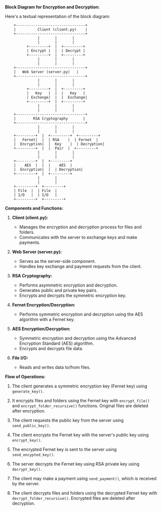**Block Diagram for Encryption and Decryption:**

Here's a textual representation of the block diagram:

```
    +--------------------------------+
    |          Client (client.py)    |
    +--------------------------------+
               |       |       |
               |       |       |
          +---------+  |  +---------+
          | Encrypt |  |  | Decrypt |
          +---------+  |  +---------+
               |       |       |
               |       |       |
    +--------------------------------+
    |   Web Server (server.py)   |
    +--------------------------------+
               |       |       |
               |       |       |
          +---------+  |  +---------+
          |   Key   |  |  |   Key   |
          | Exchange|  |  |  Exchange|
          +---------+  |  +---------+
               |       |       |
               |       |       |
    +--------------------------------+
    |        RSA Cryptography       |
    +--------------------------------+
               |       |       |
               |       |       |
    +---------+  |  +---------+  +---------+
    |   Fernet|  |  | RSA    |  | Fernet  |
    |  Encryption|  |  Key    |  | Decryption|
    +---------+  |  |  Pair  |  +---------+
               |       |       |
               |       |       |
    +---------+  |  +---------+
    |    AES  |  |  |    AES  |
    |  Encryption|  |  | Decryption|
    +---------+  |  +---------+
               |       |
               |       |
    +---------+  +---------+
    | File  |  | File  |
    | I/O   |  | I/O   |
    +---------+  +---------+
```

**Components and Functions:**

1. **Client (client.py):**
   - Manages the encryption and decryption process for files and folders.
   - Communicates with the server to exchange keys and make payments.

2. **Web Server (server.py):**
   - Serves as the server-side component.
   - Handles key exchange and payment requests from the client.

3. **RSA Cryptography:**
   - Performs asymmetric encryption and decryption.
   - Generates public and private key pairs.
   - Encrypts and decrypts the symmetric encryption key.

4. **Fernet Encryption/Decryption:**
   - Performs symmetric encryption and decryption using the AES algorithm with a Fernet key.

5. **AES Encryption/Decryption:**
   - Symmetric encryption and decryption using the Advanced Encryption Standard (AES) algorithm.
   - Encrypts and decrypts file data.

6. **File I/O:**
   - Reads and writes data to/from files.

**Flow of Operations:**

1. The client generates a symmetric encryption key (Fernet key) using `generate_key()`.

2. It encrypts files and folders using the Fernet key with `encrypt_file()` and `encrypt_folder_recursive()` functions. Original files are deleted after encryption.

3. The client requests the public key from the server using `send_public_key()`.

4. The client encrypts the Fernet key with the server's public key using `encrypt_key()`.

5. The encrypted Fernet key is sent to the server using `send_encypted_key()`.

6. The server decrypts the Fernet key using RSA private key using `decrypt_key()`.

7. The client may make a payment using `send_payment()`, which is received by the server.

8. The client decrypts files and folders using the decrypted Fernet key with `decrypt_folder_recursive()`. Encrypted files are deleted after decryption.

